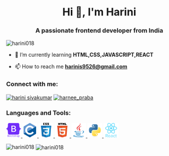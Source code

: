 <h1 align="center">Hi 👋, I'm Harini</h1>
<h3 align="center">A passionate frontend developer from India</h3>

<p align="left"> <img src="https://komarev.com/ghpvc/?username=harini018&label=Profile%20views&color=0e75b6&style=flat" alt="harini018" /> </p>

- 🌱 I’m currently learning **HTML,CSS,JAVASCRIPT,REACT**

- 📫 How to reach me **harinis9526@gmail.com**

<h3 align="left">Connect with me:</h3>
<p align="left">
<a href="https://linkedin.com/in/harini sivakumar" target="blank"><img align="center" src="https://raw.githubusercontent.com/rahuldkjain/github-profile-readme-generator/master/src/images/icons/Social/linked-in-alt.svg" alt="harini sivakumar" height="30" width="40" /></a>
<a href="https://instagram.com/harnee_praba" target="blank"><img align="center" src="https://raw.githubusercontent.com/rahuldkjain/github-profile-readme-generator/master/src/images/icons/Social/instagram.svg" alt="harnee_praba" height="30" width="40" /></a>
</p>

<h3 align="left">Languages and Tools:</h3>
<p align="left"> <a href="https://getbootstrap.com" target="_blank" rel="noreferrer"> <img src="https://raw.githubusercontent.com/devicons/devicon/master/icons/bootstrap/bootstrap-plain-wordmark.svg" alt="bootstrap" width="40" height="40"/> </a> <a href="https://www.cprogramming.com/" target="_blank" rel="noreferrer"> <img src="https://raw.githubusercontent.com/devicons/devicon/master/icons/c/c-original.svg" alt="c" width="40" height="40"/> </a> <a href="https://www.w3schools.com/css/" target="_blank" rel="noreferrer"> <img src="https://raw.githubusercontent.com/devicons/devicon/master/icons/css3/css3-original-wordmark.svg" alt="css3" width="40" height="40"/> </a> <a href="https://www.w3.org/html/" target="_blank" rel="noreferrer"> <img src="https://raw.githubusercontent.com/devicons/devicon/master/icons/html5/html5-original-wordmark.svg" alt="html5" width="40" height="40"/> </a> <a href="https://www.java.com" target="_blank" rel="noreferrer"> <img src="https://raw.githubusercontent.com/devicons/devicon/master/icons/java/java-original.svg" alt="java" width="40" height="40"/> </a> <a href="https://www.python.org" target="_blank" rel="noreferrer"> <img src="https://raw.githubusercontent.com/devicons/devicon/master/icons/python/python-original.svg" alt="python" width="40" height="40"/> </a> <a href="https://reactjs.org/" target="_blank" rel="noreferrer"> <img src="https://raw.githubusercontent.com/devicons/devicon/master/icons/react/react-original-wordmark.svg" alt="react" width="40" height="40"/> </a> </p>

<p><img align="left" src="https://github-readme-stats.vercel.app/api/top-langs?username=harini018&show_icons=true&locale=en&layout=compact" alt="harini018" /></p>

<p>&nbsp;<img align="center" src="https://github-readme-stats.vercel.app/api?username=harini018&show_icons=true&locale=en" alt="harini018" /></p>
